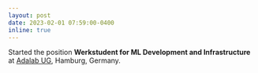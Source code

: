 ```yaml
---
layout: post
date: 2023-02-01 07:59:00-0400
inline: true
---
```


Started the position <b>Werkstudent for ML Development and Infrastructure</b> at <a href="https://www.adalab.ai" target="_blank">Adalab UG</a>, Hamburg, Germany.